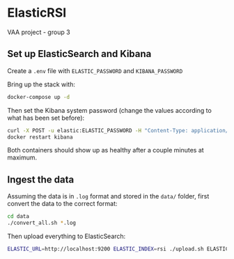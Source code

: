 # ElasticRSI

VAA project - group 3

## Set up ElasticSearch and Kibana

Create a `.env` file with `ELASTIC_PASSWORD` and `KIBANA_PASSWORD`

Bring up the stack with:

```bash
docker-compose up -d
```

Then set the Kibana system password (change the values according to what has been set before):

```bash
curl -X POST -u elastic:ELASTIC_PASSWORD -H "Content-Type: application/json" http://localhost:9200/_security/user/kibana_system/_password -d "{\"password\":\"KIBANA_PASSWORD\"}"
docker restart kibana
```

Both containers should show up as healthy after a couple minutes at maximum.

## Ingest the data

Assuming the data is in `.log` format and stored in the `data/` folder, first convert the data to the correct format:

```bash
cd data
./convert_all.sh *.log
```

Then upload everything to ElasticSearch:

```bash
ELASTIC_URL=http://localhost:9200 ELASTIC_INDEX=rsi ./upload.sh ELASTIC_PASSWORD *.njdson
```
